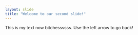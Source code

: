```yaml
---
layout: slide
title: "Welcome to our second slide!"
---
```

This is my text now bitchessssss.
Use the left arrow to go back!

